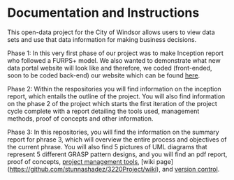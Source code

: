 # Documentation and Instructions
This open-data project for the City of Windsor allows users to view data sets and use that data information for making business decisions. 

Phase 1:
In this very first phase of our project was to make Inception report who followed a FURPS+ model. We also wanted to demonstrate what new data portal website will look like and therefore, we coded (front-ended, soon to be coded back-end) our website which can be found [here](http://comp3220.bhagatr.myweb.cs.uwindsor.ca/).

Phase 2:
Within the respositories you will find information on the inception report, which entails the outline of the project. You will also find information on the phase 2 of the project which starts the first iteration of the project cycle complete with a report detailing the tools used, management methods, proof of concepts and other information.

Phase 3:
In this repositories, you will find the information on the summary report for phrase 3,  which will overview the entire process and objectives of the current phrase. You will also find 5 pictures of UML diagrams that represent 5 different GRASP pattern designs, and you will find an pdf report, proof of concepts, [project management tools](https://github.com/stunnashadez/3220Project/projects/1), [wiki page] (https://github.com/stunnashadez/3220Project/wiki), and [version control](https://github.com/stunnashadez/3220Project/pulls?q=is%3Aopen+is%3Apr).  

